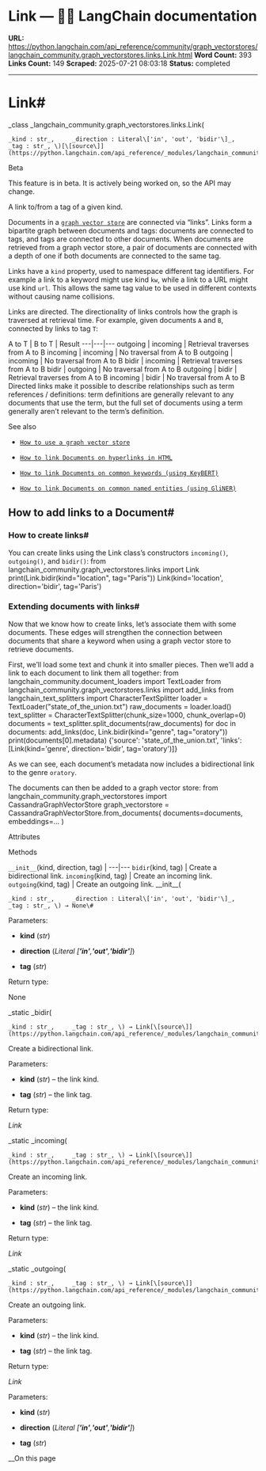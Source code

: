 # Link — 🦜🔗 LangChain  documentation

**URL:** https://python.langchain.com/api_reference/community/graph_vectorstores/langchain_community.graph_vectorstores.links.Link.html
**Word Count:** 393
**Links Count:** 149
**Scraped:** 2025-07-21 08:03:18
**Status:** completed

---

# Link\#

_class _langchain\_community.graph\_vectorstores.links.Link\(

    _kind : str_,     _direction : Literal\['in', 'out', 'bidir'\]_,     _tag : str_, \)[\[source\]](https://python.langchain.com/api_reference/_modules/langchain_community/graph_vectorstores/links.html#Link)\#     

Beta

This feature is in beta. It is actively being worked on, so the API may change.

A link to/from a tag of a given kind.

Documents in a [`graph vector store`](https://python.langchain.com/api_reference/community/graph_vectorstores/langchain_community.graph_vectorstores.base.GraphVectorStore.html#langchain_community.graph_vectorstores.base.GraphVectorStore "langchain_community.graph_vectorstores.base.GraphVectorStore") are connected via “links”. Links form a bipartite graph between documents and tags: documents are connected to tags, and tags are connected to other documents. When documents are retrieved from a graph vector store, a pair of documents are connected with a depth of one if both documents are connected to the same tag.

Links have a `kind` property, used to namespace different tag identifiers. For example a link to a keyword might use kind `kw`, while a link to a URL might use kind `url`. This allows the same tag value to be used in different contexts without causing name collisions.

Links are directed. The directionality of links controls how the graph is traversed at retrieval time. For example, given documents `A` and `B`, connected by links to tag `T`:

A to T | B to T | Result   ---|---|---   outgoing | incoming | Retrieval traverses from A to B   incoming | incoming | No traversal from A to B   outgoing | incoming | No traversal from A to B   bidir | incoming | Retrieval traverses from A to B   bidir | outgoing | No traversal from A to B   outgoing | bidir | Retrieval traverses from A to B   incoming | bidir | No traversal from A to B      Directed links make it possible to describe relationships such as term references / definitions: term definitions are generally relevant to any documents that use the term, but the full set of documents using a term generally aren’t relevant to the term’s definition.

See also

  * [`How to use a graph vector store`](https://python.langchain.com/api_reference/community/graph_vectorstores.html#module-langchain_community.graph_vectorstores "langchain_community.graph_vectorstores")

  * [`How to link Documents on hyperlinks in HTML`](https://python.langchain.com/api_reference/community/graph_vectorstores/langchain_community.graph_vectorstores.extractors.html_link_extractor.HtmlLinkExtractor.html#langchain_community.graph_vectorstores.extractors.html_link_extractor.HtmlLinkExtractor "langchain_community.graph_vectorstores.extractors.html_link_extractor.HtmlLinkExtractor")

  * [`How to link Documents on common keywords (using KeyBERT)`](https://python.langchain.com/api_reference/community/graph_vectorstores/langchain_community.graph_vectorstores.extractors.keybert_link_extractor.KeybertLinkExtractor.html#langchain_community.graph_vectorstores.extractors.keybert_link_extractor.KeybertLinkExtractor "langchain_community.graph_vectorstores.extractors.keybert_link_extractor.KeybertLinkExtractor")

  * [`How to link Documents on common named entities (using GliNER)`](https://python.langchain.com/api_reference/community/graph_vectorstores/langchain_community.graph_vectorstores.extractors.gliner_link_extractor.GLiNERLinkExtractor.html#langchain_community.graph_vectorstores.extractors.gliner_link_extractor.GLiNERLinkExtractor "langchain_community.graph_vectorstores.extractors.gliner_link_extractor.GLiNERLinkExtractor")

## How to add links to a Document\#

### How to create links\#

You can create links using the Link class’s constructors `incoming()`, `outgoing()`, and `bidir()`:               from langchain_community.graph_vectorstores.links import Link          print(Link.bidir(kind="location", tag="Paris"))                    Link(kind='location', direction='bidir', tag='Paris')     

### Extending documents with links\#

Now that we know how to create links, let’s associate them with some documents. These edges will strengthen the connection between documents that share a keyword when using a graph vector store to retrieve documents.

First, we’ll load some text and chunk it into smaller pieces. Then we’ll add a link to each document to link them all together:               from langchain_community.document_loaders import TextLoader     from langchain_community.graph_vectorstores.links import add_links     from langchain_text_splitters import CharacterTextSplitter          loader = TextLoader("state_of_the_union.txt")          raw_documents = loader.load()     text_splitter = CharacterTextSplitter(chunk_size=1000, chunk_overlap=0)     documents = text_splitter.split_documents(raw_documents)          for doc in documents:         add_links(doc, Link.bidir(kind="genre", tag="oratory"))          print(documents[0].metadata)                    {'source': 'state_of_the_union.txt', 'links': [Link(kind='genre', direction='bidir', tag='oratory')]}     

As we can see, each document’s metadata now includes a bidirectional link to the genre `oratory`.

The documents can then be added to a graph vector store:               from langchain_community.graph_vectorstores import CassandraGraphVectorStore          graph_vectorstore = CassandraGraphVectorStore.from_documents(         documents=documents, embeddings=...     )     

Attributes

Methods

`__init__`\(kind, direction, tag\) |    ---|---   `bidir`\(kind, tag\) | Create a bidirectional link.   `incoming`\(kind, tag\) | Create an incoming link.   `outgoing`\(kind, tag\) | Create an outgoing link.      \_\_init\_\_\(

    _kind : str_,     _direction : Literal\['in', 'out', 'bidir'\]_,     _tag : str_, \) → None\#     

Parameters:     

  * **kind** \(_str_\)

  * **direction** \(_Literal_ _\[__'in'__,__'out'__,__'bidir'__\]_\)

  * **tag** \(_str_\)

Return type:     

None

_static _bidir\(

    _kind : str_,     _tag : str_, \) → Link[\[source\]](https://python.langchain.com/api_reference/_modules/langchain_community/graph_vectorstores/links.html#Link.bidir)\#     

Create a bidirectional link.

Parameters:     

  * **kind** \(_str_\) – the link kind.

  * **tag** \(_str_\) – the link tag.

Return type:     

_Link_

_static _incoming\(

    _kind : str_,     _tag : str_, \) → Link[\[source\]](https://python.langchain.com/api_reference/_modules/langchain_community/graph_vectorstores/links.html#Link.incoming)\#     

Create an incoming link.

Parameters:     

  * **kind** \(_str_\) – the link kind.

  * **tag** \(_str_\) – the link tag.

Return type:     

_Link_

_static _outgoing\(

    _kind : str_,     _tag : str_, \) → Link[\[source\]](https://python.langchain.com/api_reference/_modules/langchain_community/graph_vectorstores/links.html#Link.outgoing)\#     

Create an outgoing link.

Parameters:     

  * **kind** \(_str_\) – the link kind.

  * **tag** \(_str_\) – the link tag.

Return type:     

_Link_

Parameters:     

  * **kind** \(_str_\)

  * **direction** \(_Literal_ _\[__'in'__,__'out'__,__'bidir'__\]_\)

  * **tag** \(_str_\)

__On this page